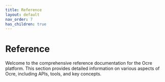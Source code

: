 ```yaml
---
title: Reference
layout: default
nav_order: 7 
has_children: true
---
```


# Reference 

Welcome to the comprehensive reference documentation for the Ocre platform. This section provides detailed information on various aspects of Ocre, including APIs, tools, and key concepts.